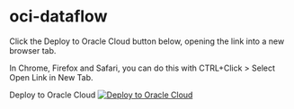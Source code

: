 # oci-dataflow



Click the Deploy to Oracle Cloud button below, opening the link into a new browser tab.

In Chrome, Firefox and Safari, you can do this with CTRL+Click > Select Open Link in New Tab.

Deploy to Oracle Cloud
[![Deploy to Oracle Cloud](https://oci-resourcemanager-plugin.plugins.oci.oraclecloud.com/latest/deploy-to-oracle-cloud.svg)](https://cloud.oracle.com/resourcemanager/stacks/create?zipUrl=https://github.com/bharathsajjala/oci_dataflow_new/releases/tag/latest.zip)


